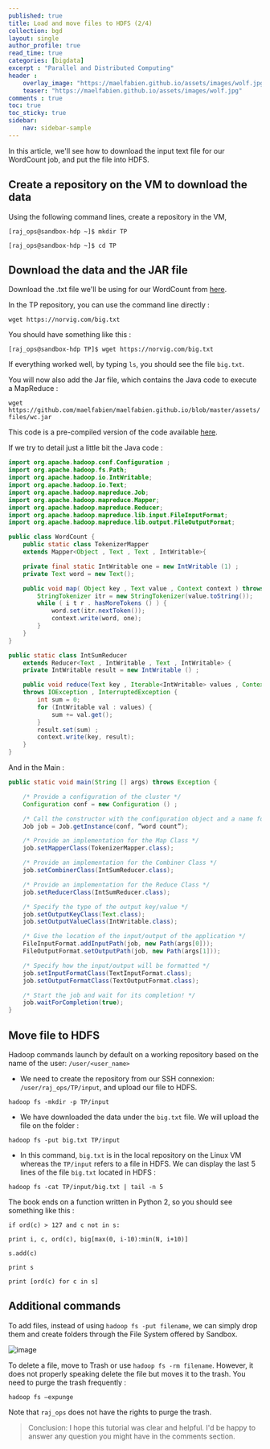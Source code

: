 ```yaml
---
published: true
title: Load and move files to HDFS (2/4)
collection: bgd
layout: single
author_profile: true
read_time: true
categories: [bigdata]
excerpt : "Parallel and Distributed Computing"
header :
    overlay_image: "https://maelfabien.github.io/assets/images/wolf.jpg"
    teaser: "https://maelfabien.github.io/assets/images/wolf.jpg"
comments : true
toc: true
toc_sticky: true
sidebar:
    nav: sidebar-sample
---
```

In this article, we'll see how to download the input text file for our WordCount job, and put the file into HDFS. 

## Create a repository on the VM to download the data

Using the following command lines, create a repository in the VM, 

`[raj_ops@sandbox-hdp ~]$ mkdir TP`

`[raj_ops@sandbox-hdp ~]$ cd TP`

## Download the data and the JAR file

Download the .txt file we'll be using for our WordCount from [here](https://norvig.com/big.txt).

In the TP repository, you can use the command line directly :

`wget https://norvig.com/big.txt`

You should have something like this :

`[raj_ops@sandbox-hdp TP]$ wget https://norvig.com/big.txt`

If everything worked well, by typing `ls`, you should see the file `big.txt`.

You will now also add the Jar file, which contains the Java code to execute a MapReduce :

`wget https://github.com/maelfabien/maelfabien.github.io/blob/master/assets/files/wc.jar`

This code is a pre-compiled version of the code available [here](https://hadoop.apache.org/docs/r2.8.0/hadoop-mapreduce-client/hadoop-mapreduce-client-core/MapReduceTutorial.html#Example:_WordCount_v1.0).

If we try to detail just a little bit the Java code :

```java
import org.apache.hadoop.conf.Configuration ;
import org.apache.hadoop.fs.Path;
import org.apache.hadoop.io.IntWritable;
import org.apache.hadoop.io.Text;
import org.apache.hadoop.mapreduce.Job;
import org.apache.hadoop.mapreduce.Mapper;
import org.apache.hadoop.mapreduce.Reducer;
import org.apache.hadoop.mapreduce.lib.input.FileInputFormat; 
import org.apache.hadoop.mapreduce.lib.output.FileOutputFormat;

public class WordCount {
    public static class TokenizerMapper
    extends Mapper<Object , Text , Text , IntWritable>{

    private final static IntWritable one = new IntWritable (1) ;
    private Text word = new Text();

    public void map( Object key , Text value , Context context ) throws IOException , InterruptedException {
        StringTokenizer itr = new StringTokenizer(value.toString()); 
        while ( i t r . hasMoreTokens () ) {
            word.set(itr.nextToken());
            context.write(word, one);
        } 
    }
}

public static class IntSumReducer
    extends Reducer<Text , IntWritable , Text , IntWritable> {
    private IntWritable result = new IntWritable () ;

    public void reduce(Text key , Iterable<IntWritable> values , Context context) 
    throws IOException , InterruptedException {
        int sum = 0;
        for (IntWritable val : values) {
            sum += val.get();
        }
        result.set(sum) ;
        context.write(key, result);
    } 
}
```

And in the Main : 

```java
public static void main(String [] args) throws Exception {

    /* Provide a configuration of the cluster */
    Configuration conf = new Configuration () ;

    /* Call the constructor with the configuration object and a name for the job */
    Job job = Job.getInstance(conf, ”word count”);

    /* Provide an implementation for the Map Class */
    job.setMapperClass(TokenizerMapper.class);

    /* Provide an implementation for the Combiner Class */
    job.setCombinerClass(IntSumReducer.class);

    /* Provide an implementation for the Reduce Class */
    job.setReducerClass(IntSumReducer.class);

    /* Specify the type of the output key/value */
    job.setOutputKeyClass(Text.class);
    job.setOutputValueClass(IntWritable.class);

    /* Give the location of the input/output of the application */
    FileInputFormat.addInputPath(job, new Path(args[0]));
    FileOutputFormat.setOutputPath(job, new Path(args[1]));

    /* Specify how the input/output will be formatted */
    job.setInputFormatClass(TextInputFormat.class);
    job.setOutputFormatClass(TextOutputFormat.class);

    /* Start the job and wait for its completion! */
    job.waitForCompletion(true);
}
```

## Move file to HDFS

Hadoop commands launch by default on a working repository based on the name of the user: `/user/<user_name>` 

- We need to create the repository from our SSH connexion: `/user/raj_ops/TP/input`, and upload our file to HDFS.

`hadoop fs -mkdir -p TP/input`

- We have downloaded the data under the `big.txt` file. We will upload the file on the folder :

`hadoop fs -put big.txt TP/input`

- In this command, `big.txt` is in the local repository on the Linux VM whereas the `TP/input` refers to a file in HDFS. We can display the last 5 lines of the file `big.txt` located in HDFS :

`hadoop fs -cat TP/input/big.txt | tail -n 5`

The book ends on a function written in Python 2, so you should see something like this :

`if ord(c) > 127 and c not in s:`

`print i, c, ord(c), big[max(0, i-10):min(N, i+10)]`

`s.add(c)`

`print s`

`print [ord(c) for c in s]`

## Additional commands

To add files, instead of using `hadoop fs -put filename`, we can simply drop them and create folders through the File System offered by Sandbox. 

![image](https://maelfabien.github.io/assets/images/Hadoop/38.jpg)

To delete a file, move to Trash or use `hadoop fs -rm filename`. However, it does not properly speaking delete the file but moves it to the trash. You need to purge the trash frequently :

`hadoop fs –expunge`

Note that `raj_ops` does not have the rights to purge the trash.

> Conclusion: I hope this tutorial was clear and helpful. I'd be happy to answer any question you might have in the comments section.